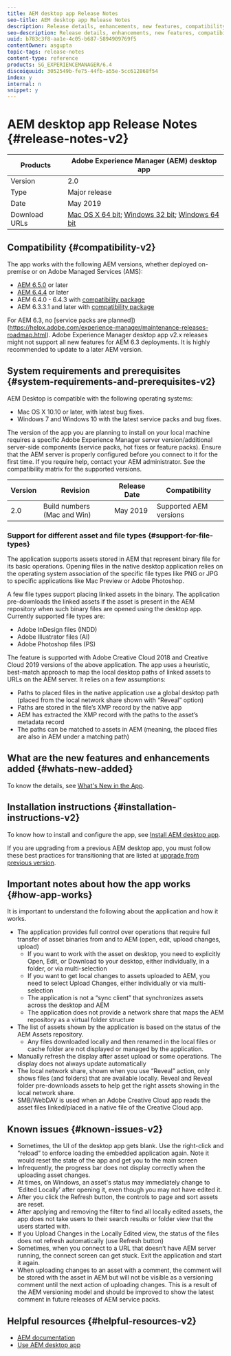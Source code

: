 ```yaml
---
title: AEM desktop app Release Notes
seo-title: AEM desktop app Release Notes
description: Release details, enhancements, new features, compatibility, and download links for AEM desktop app v1.x.
seo-description: Release details, enhancements, new features, compatibility, and download links for AEM desktop app v1.x.
uuid: b783c3f8-aa1e-4c05-b687-5894909769f5
contentOwner: asgupta
topic-tags: release-notes
content-type: reference
products: SG_EXPERIENCEMANAGER/6.4
discoiquuid: 3052549b-fe75-44fb-a55e-5cc612868f54
index: y
internal: n
snippet: y
---
```


# AEM desktop app Release Notes {#release-notes-v2}

| Products      |  Adobe Experience Manager (AEM) desktop app                                                                                                                                                                                                            |
|---------------|--------------------------------------------------------------------|
| Version       | 2.0                                                                                                                                                                                                                     |
| Type          | Major release                                                                                                                                                                                                                                          |
| Date          | May 2019                                                                                                                                                                                                                                        |
| Download URLs |  [Mac OS X 64 bit](https://example.com); [Windows 32 bit](https://example.com); [Windows 64 bit](https://example.com) |

## Compatibility {#compatibility-v2}

The app works with the following AEM versions, whether deployed on-premise or on Adobe Managed Services (AMS):

* [AEM 6.5.0](https://helpx.adobe.com/experience-manager/6-5/release-notes.html) or later
* [AEM 6.4.4](https://helpx.adobe.com/experience-manager/6-4/release-notes/sp-release-notes.html) or later
* AEM 6.4.0 - 6.4.3 with [compatibility package](https://www.adobeaemcloud.com/content/marketplace/marketplaceProxy.html?packagePath=/content/companies/public/adobe/packages/cq640/featurepack/adobe-asset-link-support)
* AEM 6.3.3.1 and later with [compatibility package](https://www.adobeaemcloud.com/content/marketplace/marketplaceProxy.html?packagePath=/content/companies/public/adobe/packages/cq640/featurepack/adobe-asset-link-support)

For AEM 6.3, no [service packs are planned])(https://helpx.adobe.com/experience-manager/maintenance-releases-roadmap.html). Adobe Experience Manager desktop app v2.x releases might not support all new features for AEM 6.3 deployments. It is highly recommended to update to a later AEM version.

## System requirements and prerequisites {#system-requirements-and-prerequisites-v2}

AEM Desktop is compatible with the following operating systems:

* Mac OS X 10.10 or later, with latest bug fixes.
* Windows 7 and Windows 10 with the latest service packs and bug fixes.

The version of the app you are planning to install on your local machine requires a specific Adobe Experience Manager server version/additional server-side components (service packs, hot fixes or feature packs). Ensure that the AEM server is properly configured before you connect to it for the first time. If you require help, contact your AEM administrator. See the compatibility matrix for the supported versions.

| Version | Revision               | Release Date | Compatibility                                               |
|---------|------------------------|--------------|-------------------------------------------------------------|
| 2.0    | Build numbers (Mac and Win) | May 2019 | Supported AEM versions |

### Support for different asset and file types {#support-for-file-types}

The application supports assets stored in AEM that represent binary file for its basic operations. Opening files in the native desktop application relies on the operating system association of the specific file types like PNG or JPG to specific applications like Mac Preview or Adobe Photoshop.

A few file types support placing linked assets in the binary. The application pre-downloads the linked assets if the asset is present in the AEM repository when such binary files are opened using the desktop app. Currently supported file types are:

* Adobe InDesign files (INDD)
* Adobe Illustrator files (AI)
* Adobe Photoshop files (PS)

The feature is supported with Adobe Creative Cloud 2018 and Creative Cloud 2019 versions of the above application. The app uses a heuristic, best-match approach to map the local desktop paths of linked assets to URLs on the AEM server. It relies on a few assumptions:

* Paths to placed files in the native application use a global desktop path (placed from the local network share shown with “Reveal” option)
* Paths are stored in the file’s XMP record by the native app
* AEM has extracted the XMP record with the paths to the asset’s metadata record
* The paths can be matched to assets in AEM (meaning, the placed files are also in AEM under a matching path)

## What are the new features and enhancements added {#whats-new-added}

To know the details, see [What's New in the App](introduction.md#whats-new-v2).

## Installation instructions {#installation-instructions-v2}

To know how to install and configure the app, see [Install AEM desktop app](install-upgrade.md).

If you are upgrading from a previous AEM desktop app, you must follow these best practices for transitioning that are listed at [upgrade from previous version](install-upgrade.md#upgrade-from-previous-version).

## Important notes about how the app works {#how-app-works}

It is important to understand the following about the application and how it works.

* The application provides full control over operations that require full transfer of asset binaries from and to AEM (open, edit, upload changes, upload)
  * If you want to work with the asset on desktop, you need to explicitly Open, Edit, or Download to your desktop, either individually, in a folder, or via multi-selection
  * If you want to get local changes to assets uploaded to AEM, you need to select Upload Changes, either individually or via multi-selection
  * The application is not a “sync client” that synchronizes assets across the desktop and AEM
  * The application does not provide a network share that maps the AEM repository as a virtual folder structure
* The list of assets shown by the application is based on the status of the AEM Assets repository.
  * Any files downloaded locally and then renamed in the local files or cache folder are not displayed or managed by the application.
* Manually refresh the display after asset upload or some operations. The display does not always update automatically
* The local network share, shown when you use “Reveal” action, only shows files (and folders) that are available locally. Reveal and Reveal folder pre-downloads assets to help get the right assets showing in the local network share.
* SMB/WebDAV is used when an Adobe Creative Cloud app reads the asset files linked/placed in a native file of the Creative Cloud app.

## Known issues {#known-issues-v2}

* Sometimes, the UI of the desktop app gets blank. Use the right-click and “reload” to enforce loading the embedded application again. Note it would reset the state of the app and get you to the main screen
* Infrequently, the progress bar does not display correctly when the uploading asset changes.
* At times, on Windows, an asset's status may immediately change to ‘Edited Locally’ after opening it, even though you may not have edited it.
* After you click the Refresh button, the controls to page and sort assets are reset.
* After applying and removing the filter to find all locally edited assets, the app does not take users to their search results or folder view that the users started with.
* If you Upload Changes in the Locally Edited view, the status of the files does not refresh automatically (use Refresh button)
* Sometimes, when you connect to a URL that doesn’t have AEM server running, the connect screen can get stuck. Exit the application and start it again.
* When uploading changes to an asset with a comment, the comment will be stored with the asset in AEM but will not be visible as a versioning comment until the next action of uploading changes. This is a result of the AEM versioning model and should be improved to show the latest comment in future releases of AEM service packs.

## Helpful resources {#helpful-resources-v2}

* [AEM documentation](https://helpx.adobe.com/support/experience-manager/6-5.html)
* [Use AEM desktop app](using.md)
